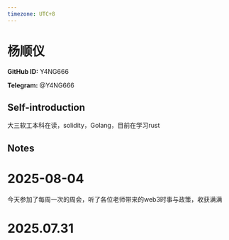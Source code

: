 ```yaml
---
timezone: UTC+8
---
```


# 杨顺仪

**GitHub ID:** Y4NG666

**Telegram:** @Y4NG666

## Self-introduction

大三软工本科在读，solidity，Golang，目前在学习rust

## Notes

<!-- Content_START -->
# 2025-08-04

今天参加了每周一次的周会，听了各位老师带来的web3时事与政策，收获满满


# 2025.07.31


<!-- Content_END -->
